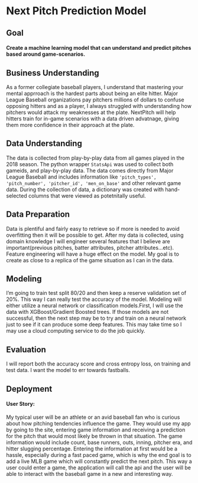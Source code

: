 # Next Pitch Prediction Model
## Goal 
#### Create a machine learning model that can understand and predict pitches based around game-scenarios.

## Business Understanding
As a former collegiate baseball players, I understand that mastering your mental apprroach is the hardest parts about being an elite hitter. Major League Baseball organizations pay pitchers millions of dollars to confuse opposing hitters and as a player, I always struggled with understanding how pitchers would attack my weaknesses at the plate. NextPitch will help hitters train for in-game scenarios with a data driven advatnage, giving them more confidence in their approach at the plate.

## Data Understanding
The data is collected from play-by-play data from all games played in the 2018 season. The python wrapper ```StatsApi``` was used to collect both gameids, and play-by-play data. The data comes directly from Major League Baseball and includes information like ```'pitch_types', 'pitch_number', 'pitcher_id', 'men_on_base'``` and other relevant game data. During the collection of data, a dictionary was created with hand-selected columns that were viewed as potetnitally useful.  

## Data Preparation
Data is plentiful and fairly easy to retrieve so if more is needed to avoid overfitting then it will be possible to get. After my data is collected, using domain knowledge I will engineer several features that I believe are important(previous pitches, batter attributes, pitcher attributes...etc). Feature engineering will have a huge effect on the model. My goal is to create as close to a replica of the game situation as I can in the data. 

## Modeling
I’m going to train test split 80/20 and then keep a reserve validation set of 20%. This way I can really test the accuracy of the model. Modeling will either utilize a neural network or classification models.First, I will use the data with XGBoost/Gradient Boosted trees. If those models are not successful, then the next step may be to try and train on a neural network just to see if it can produce some deep features. This may take time so I may use a cloud computing service to do the job quickly. 

## Evaluation
I will report both the accuracy score and cross entropy loss, on training and test data. I want the model to err towards fastballs. 
## Deployment
#### User Story:
My typical user will be an athlete or an avid baseball fan who is curious about how pitching tendencies influence the game. They would use my app by going  to the site, entering game information and receiving a prediction for the pitch that would most likely be thrown in that situation. The game information would include count, base runners, outs, inning, pitcher era, and hitter slugging percentage. Entering the information at first would be a hassle, especially during a fast paced game, which is why the end goal is to add a live MLB game which will constantly predict the next pitch. This way a user could enter a game, the application will call the api and the user will be able to interact with the baseball game in a new and interesting way. 



